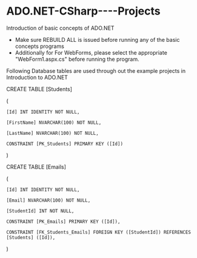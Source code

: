 # ADO.NET-CSharp----Projects
Introduction of basic concepts of ADO.NET
- Make sure REBUILD ALL is issued before running any of the basic concepts programs
- Additionally for For WebForms, please select the appropriate "WebForm1.aspx.cs" before running the program.


Following Database tables are used through out the example projects in Introduction to ADO.NET

CREATE TABLE [Students]

(

	[Id] INT IDENTITY NOT NULL,
	
	[FirstName] NVARCHAR(100) NOT NULL,
	
	[LastName] NVARCHAR(100) NOT NULL,
	
	CONSTRAINT [PK_Students] PRIMARY KEY ([Id])
	
)



CREATE TABLE [Emails]

(

	[Id] INT IDENTITY NOT NULL,
	
	[Email] NVARCHAR(100) NOT NULL,
	
	[StudentId] INT NOT NULL,
	
	CONSTRAINT [PK_Emails] PRIMARY KEY ([Id]),
	
	CONSTRAINT [FK_Students_Emails] FOREIGN KEY ([StudentId]) REFERENCES [Students] ([Id]),
	
)

